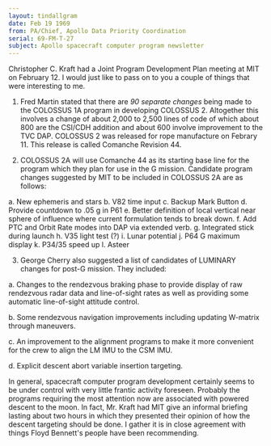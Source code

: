 ```yaml
---
layout: tindallgram
date: Feb 19 1969
from: PA/Chief, Apollo Data Priority Coordination
serial: 69-FM-T-27
subject: Apollo spacecraft computer program newsletter
---
```

Christopher C. Kraft had a Joint Program Development Plan meeting at
MIT on February 12. I would just like to pass on to you a couple of
things that were interesting to me.

1. Fred Martin stated that there are _90 separate changes_ being
made to the COLOSSUS 1A program in developing COLOSSUS 2. Altogether
this involves a change of about 2,000 to 2,500 lines of code of which
about 800 are the CSI/CDH addition and about 600 involve improvement to
the TVC DAP. COLOSSUS 2 was released for rope manufacture on Febrary 11.
This release is called Comanche Revision 44.

2. COLOSSUS 2A will use Comanche 44 as its starting base line for
the program which they plan for use in the G mission. Candidate program
changes suggested by MIT to be included in COLOSSUS 2A are as follows:

  a. New ephemeris and stars
  b. V82 time input
  c. Backup Mark Button
  d. Provide countdown to .05 g in P61
  e. Better definition of local vertical near sphere of influence where current formulation tends to break down.
  f. Add PTC and Orbit Rate modes into DAP via extended verb.
  g. Integrated stick during launch
  h. V35 light test (?)
  i. Lunar potential
  j. P64 G maximum display
  k. P34/35 speed up
  l. Asteer

3. George Cherry also suggested a list of candidates of LUMINARY
changes for post-G mission. They included:

  a. Changes to the rendezvous braking phase to provide display
  of raw rendezvous radar data and line-of-sight rates as well as
  providing some automatic line-of-sight attitude control.

  b. Some rendezvous navigation improvements including updating
  W-matrix through maneuvers.

  c. An improvement to the alignment programs to make it more
  convenient for the crew to align the LM IMU to the CSM IMU.

  d. Explicit descent abort variable insertion targeting.

In general, spacecraft computer program development certainly seems to
be under control with very little frantic activity foreseen. Probably
the programs requiring the most attention now are associated with powered
descent to the moon. In fact, Mr. Kraft had MIT give an informal briefing
lasting about two hours in which they presented their opinion of how the
descent targeting should be done. I gather it is in close agreement with
things Floyd Bennett's people have been recommending.
